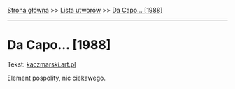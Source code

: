[Strona główna](../index.md) >> [Lista utworów](../list.md) >> [Da Capo… [1988]](113.md)

---

# Da Capo… [1988]

Tekst: [kaczmarski.art.pl](https://www.kaczmarski.art.pl/tworczosc/wiersze/da-capo-1988/)

Element pospolity, nic ciekawego.